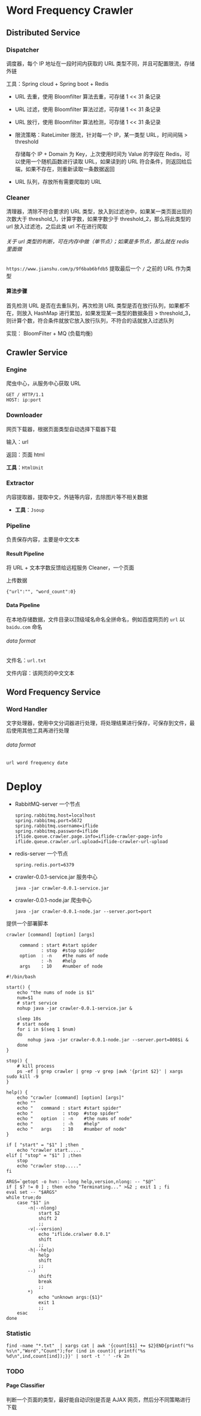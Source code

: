 # Word Frequency Crawler





## Distributed Service

### Dispatcher

调度器，每个 IP 地址在一段时间内获取的 URL 类型不同，并且可配置限流，存储外链

工具：Spring cloud + Spring boot + Redis

- URL 去重，使用 Bloomfilter 算法去重，可存储 1 << 31 条记录

- URL 过滤，使用 Bloomfilter 算法过滤，可存储 1 << 31 条记录

- URL 放行，使用 Bloomfilter 算法检测，可存储 1 << 31 条记录

- 限流策略：RateLimiter 限流，针对每一个 IP，某一类型 URL，时间间隔 > threshold

  存储每个 IP + Domain 为 Key，上次使用时间为 Value 的字段在 Redis，可以使用一个随机函数进行读取 URL，如果读到的 URL 符合条件，则返回给后端，如果不存在，则重新读取一条数据返回

- URL 队列，存放所有需要爬取的 URL




### Cleaner

清理器，清除不符合要求的 URL 类型，放入到过滤池中，如果某一类页面出现的次数大于 threshold_1，计算字数，如果字数少于 threshold_2，那么将此类型的 url 放入过滤池，之后此类 url 不在进行爬取

###### 关于 url 类型的判断，可在内存中做（单节点）；如果是多节点，那么就在 redis 里面做

`https://www.jianshu.com/p/9f6bab6bfdb5` 提取最后一个 `/` 之前的 URL 作为类型



#### 算法步骤

首先检测 URL 是否在去重队列，再次检测 URL 类型是否在放行队列，如果都不在，则放入 HashMap 进行累加，如果发现某一类型的数据条目 > threshold_3，则计算个数，符合条件就放它放入放行队列，不符合的话就放入过滤队列

实现： BloomFilter + MQ (负载均衡)



## Crawler Service

### Engine

爬虫中心，从服务中心获取 URL

```
GET / HTTP/1.1
HOST: ip:port
```



### Downloader

网页下载器，根据页面类型自动选择下载器下载

输入：url

返回：页面 html

**工具**：`HtmlUnit`


### Extractor

内容提取器，提取中文，外链等内容，去除图片等不相关数据

- **工具**：`Jsoup`



### Pipeline

负责保存内容，主要是中文文本

#### Result Pipeline

将 URL + 文本字数反馈给远程服务 Cleaner，一个页面

上传数据

```
{"url":"", "word_count":0}
```



#### Data Pipeline

在本地存储数据，文件目录以顶级域名命名全拼命名，例如百度网页的 `url` 以 `baidu.com` 命名

###### data format

文件名：`url.txt`

文件内容：该网页的中文文本



## Word Frequency Service

### Word Handler

文字处理器，使用中文分词器进行处理，将处理结果进行保存，可保存到文件，最后使用其他工具再进行处理

###### data format

```
url word frequency date
```





# Deploy

- RabbitMQ-server 一个节点

  ```
  spring.rabbitmq.host=localhost
  spring.rabbitmq.port=5672
  spring.rabbitmq.username=iflide
  spring.rabbitmq.password=iflide
  iflide.queue.crawler.page.info=iflide-crawler-page-info
  iflide.queue.crawler.url.upload=iflide-crawler-url-upload
  ```

  

- redis-server 一个节点

  ```
  spring.redis.port=6379
  ```

  

- crawler-0.0.1-service.jar 服务中心

  ```
  java -jar crawler-0.0.1-service.jar
  ```

  

- crawler-0.0.1-node.jar 爬虫中心

  ```
  java -jar crawler-0.0.1-node.jar --server.port=port
  ```



提供一个部署脚本

```
crawler [command] [option] [args]

	 command : start #start spider
 	         : stop  #stop spider
	 option  : -n    #the nums of node
	         : -h    #help
	 args    : 10    #number of node
```



```
#!/bin/bash

start() {
	echo "the nums of node is $1"
    num=$1
	# start service
	nohup java -jar crawler-0.0.1-service.jar &

	sleep 10s
	# start node
	for i in $(seq 1 $num)  
	do   
		nohup java -jar crawler-0.0.1-node.jar --server.port=808$i &
	done
}

stop() {
    # kill process
    ps -ef | grep crawler | grep -v grep |awk '{print $2}' | xargs sudo kill -9
}

help() {
    echo "crawler [command] [option] [args]"
    echo ""
    echo "	 command : start #start spider"
    echo " 	         : stop  #stop spider"
    echo "	 option  : -n    #the nums of node"
    echo "	         : -h    #help"
    echo "	 args    : 10    #number of node"
}

if [ "start" = "$1" ] ;then
    echo "crawler start....."
elif [ "stop" = "$1" ] ;then
	stop
	echo "crawler stop....."
fi

ARGS=`getopt -o hvn: --long help,version,nlong: -- "$@"`
if [ $? != 0 ] ; then echo "Terminating..." >&2 ; exit 1 ; fi
eval set -- "$ARGS"
while true;do
    case "$1" in
        -n|--nlong)
            start $2
            shift 2
            ;;
        -v|--version)
            echo "iflide.cralwer 0.0.1"
            shift
            ;;
        -h|--help)
            help
            shift
            ;;
        --)
            shift
            break
            ;;
        *) 
            echo "unknown args:{$1}"
            exit 1
            ;;
    esac
done
```
### Statistic
```
find -name "*.txt"  | xargs cat | awk '{count[$1] += $2}END{printf("%s %s\n","Word","Count");for (ind in count){ printf("%s %d\n",ind,count[ind]);}}' | sort -t ' ' -rk 2n
```


### TODO
#### Page Classifier
判断一个页面的类型，最好能自动识别是否是 AJAX 网页，然后分不同策略进行下载


